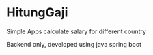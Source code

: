 # HitungGaji
Simple Apps calculate salary for different country

Backend only, developed using java spring boot

